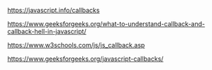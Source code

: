 https://javascript.info/callbacks

https://www.geeksforgeeks.org/what-to-understand-callback-and-callback-hell-in-javascript/


https://www.w3schools.com/js/js_callback.asp


https://www.geeksforgeeks.org/javascript-callbacks/